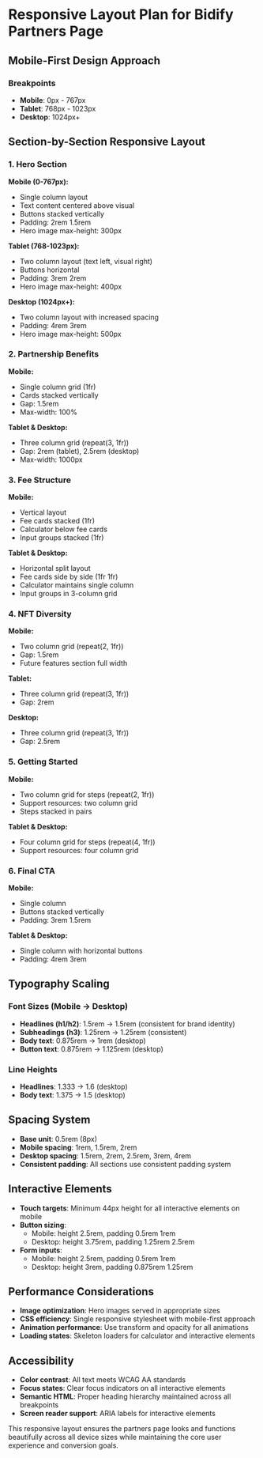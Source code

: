 # Responsive Layout Plan for Bidify Partners Page

## Mobile-First Design Approach

### Breakpoints
- **Mobile**: 0px - 767px
- **Tablet**: 768px - 1023px  
- **Desktop**: 1024px+

## Section-by-Section Responsive Layout

### 1. Hero Section
**Mobile (0-767px):**
- Single column layout
- Text content centered above visual
- Buttons stacked vertically
- Padding: 2rem 1.5rem
- Hero image max-height: 300px

**Tablet (768-1023px):**
- Two column layout (text left, visual right)
- Buttons horizontal
- Padding: 3rem 2rem
- Hero image max-height: 400px

**Desktop (1024px+):**
- Two column layout with increased spacing
- Padding: 4rem 3rem
- Hero image max-height: 500px

### 2. Partnership Benefits
**Mobile:**
- Single column grid (1fr)
- Cards stacked vertically
- Gap: 1.5rem
- Max-width: 100%

**Tablet & Desktop:**
- Three column grid (repeat(3, 1fr))
- Gap: 2rem (tablet), 2.5rem (desktop)
- Max-width: 1000px

### 3. Fee Structure
**Mobile:**
- Vertical layout
- Fee cards stacked (1fr)
- Calculator below fee cards
- Input groups stacked (1fr)

**Tablet & Desktop:**
- Horizontal split layout
- Fee cards side by side (1fr 1fr)
- Calculator maintains single column
- Input groups in 3-column grid

### 4. NFT Diversity
**Mobile:**
- Two column grid (repeat(2, 1fr))
- Gap: 1.5rem
- Future features section full width

**Tablet:**
- Three column grid (repeat(3, 1fr))
- Gap: 2rem

**Desktop:**
- Three column grid (repeat(3, 1fr))
- Gap: 2.5rem

### 5. Getting Started
**Mobile:**
- Two column grid for steps (repeat(2, 1fr))
- Support resources: two column grid
- Steps stacked in pairs

**Tablet & Desktop:**
- Four column grid for steps (repeat(4, 1fr))
- Support resources: four column grid

### 6. Final CTA
**Mobile:**
- Single column
- Buttons stacked vertically
- Padding: 3rem 1.5rem

**Tablet & Desktop:**
- Single column with horizontal buttons
- Padding: 4rem 3rem

## Typography Scaling

### Font Sizes (Mobile → Desktop)
- **Headlines (h1/h2)**: 1.5rem → 1.5rem (consistent for brand identity)
- **Subheadings (h3)**: 1.25rem → 1.25rem (consistent)
- **Body text**: 0.875rem → 1rem (desktop)
- **Button text**: 0.875rem → 1.125rem (desktop)

### Line Heights
- **Headlines**: 1.333 → 1.6 (desktop)
- **Body text**: 1.375 → 1.5 (desktop)

## Spacing System
- **Base unit**: 0.5rem (8px)
- **Mobile spacing**: 1rem, 1.5rem, 2rem
- **Desktop spacing**: 1.5rem, 2rem, 2.5rem, 3rem, 4rem
- **Consistent padding**: All sections use consistent padding system

## Interactive Elements
- **Touch targets**: Minimum 44px height for all interactive elements on mobile
- **Button sizing**: 
  - Mobile: height 2.5rem, padding 0.5rem 1rem
  - Desktop: height 3.75rem, padding 1.25rem 2.5rem
- **Form inputs**: 
  - Mobile: height 2.5rem, padding 0.5rem 1rem
  - Desktop: height 3rem, padding 0.875rem 1.25rem

## Performance Considerations
- **Image optimization**: Hero images served in appropriate sizes
- **CSS efficiency**: Single responsive stylesheet with mobile-first approach
- **Animation performance**: Use transform and opacity for all animations
- **Loading states**: Skeleton loaders for calculator and interactive elements

## Accessibility
- **Color contrast**: All text meets WCAG AA standards
- **Focus states**: Clear focus indicators on all interactive elements
- **Semantic HTML**: Proper heading hierarchy maintained across all breakpoints
- **Screen reader support**: ARIA labels for interactive elements

This responsive layout ensures the partners page looks and functions beautifully across all device sizes while maintaining the core user experience and conversion goals.